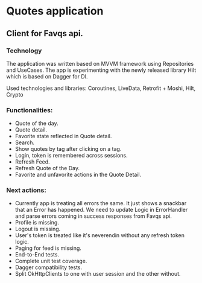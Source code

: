 # Quotes application
## Client for Favqs api.

### Technology
The application was written based on MVVM framework using Repositories and UseCases. The app is experimenting with the newly released library Hilt which is based on Dagger for DI.

Used technologies and libraries: Coroutines, LiveData, Retrofit + Moshi, Hilt, Crypto

### Functionalities:
* Quote of the day.
* Quote detail.
* Favorite state reflected in Quote detail.
* Search.
* Show quotes by tag after clicking on a tag.
* Login, token is remembered across sessions.
* Refresh Feed.
* Refresh Quote of the Day.
* Favorite and unfavorite actions in the Quote Detail.

### Next actions:
* Currently app is treating all errors the same. It just shows a snackbar that an Error has happened. We need to update Logic in ErrorHandler and parse errors coming in success responses from Favqs api.
* Profile is missing.
* Logout is missing.
* User's token is treated like it's neverendin without any refresh token logic.
* Paging for feed is missing.
* End-to-End tests.
* Complete unit test coverage.
* Dagger compatibility tests.
* Split OkHttpClients to one with user session and the other without.
